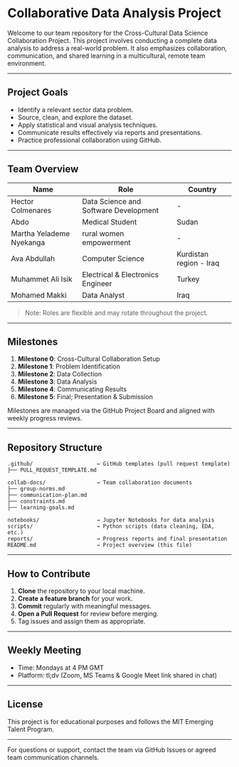 # Collaborative Data Analysis Project
Welcome to our team repository for the Cross-Cultural Data Science Collaboration Project. This project involves conducting a complete data analysis to address a real-world problem. It also emphasizes collaboration, communication, and shared learning in a multicultural, remote team environment.

---

## Project Goals

* Identify a relevant sector data problem.
* Source, clean, and explore the dataset.
* Apply statistical and visual analysis techniques.
* Communicate results effectively via reports and presentations.
* Practice professional collaboration using GitHub.

---

## Team Overview

| Name                    | Role                                 | Country                 |
| ----------------------- | ------------------------------------ | ----------------------- |
| Hector Colmenares       | Data Science and Software Development| -                       |
| Abdo                    | Medical Student                      | Sudan                   |
| Martha Yelademe Nyekanga| rural women empowerment              | -                       |
| Ava Abdullah            | Computer Science                     | Kurdistan region - Iraq |
| Muhammet Ali Isik       | Electrical & Electronics Engineer    | Turkey                  |
| Mohamed Makki           | Data Analyst                         | Iraq                    |

> Note: Roles are flexible and may rotate throughout the project.

---

## Milestones

1. **Milestone 0**: Cross-Cultural Collaboration Setup
2. **Milestone 1**: Problem Identification
3. **Milestone 2**: Data Collection
4. **Milestone 3**: Data Analysis
5. **Milestone 4**: Communicating Results
6. **Milestone 5**: Final; Presentation & Submission

Milestones are managed via the GitHub Project Board and aligned with weekly progress reviews.

---

## Repository Structure

```plaintext
.github/                    → GitHub templates (pull request template)
├── PULL_REQUEST_TEMPLATE.md

collab-docs/                → Team collaboration documents
├── group-norms.md
├── communication-plan.md
├── constraints.md
├── learning-goals.md

notebooks/                  → Jupyter Notebooks for data analysis
scripts/                    → Python scripts (data cleaning, EDA, etc.)
reports/                    → Progress reports and final presentation
README.md                   → Project overview (this file)
```

---

## How to Contribute

1. **Clone** the repository to your local machine.
2. **Create a feature branch** for your work.
3. **Commit** regularly with meaningful messages.
4. **Open a Pull Request** for review before merging.
5. Tag issues and assign them as appropriate.

---

## Weekly Meeting

* Time: Mondays at 4 PM GMT
* Platform: tl;dv (Zoom, MS Teams & Google Meet link shared in chat)

---

## License

This project is for educational purposes and follows the MIT Emerging Talent Program.

---

For questions or support, contact the team via GitHub Issues or agreed team communication channels.
